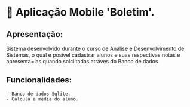 # 📱 Aplicação Mobile 'Boletim'.
## Apresentação:

Sistema desenvolvido durante o curso de Análise e Desenvolvimento de Sistemas, o qual é posível cadastrar alunos e suas respectivas notas e apresenta=las quando solciitadas atráves do Banco de dados 

## Funcionalidades:

``` 
- Banco de dados Sqlite.
- Calcula a média do aluno.
```
